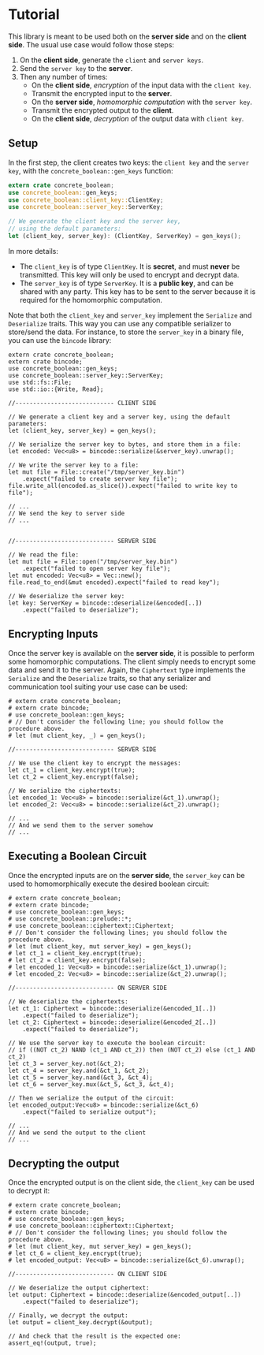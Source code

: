 # Tutorial

This library is meant to be used both on the **server side** and on the **client side**.
The usual use case would follow those steps:

1. On the **client side**, generate the `client` and `server keys`.
2. Send the `server key` to the **server**.
3. Then any number of times:
   + On the **client side**, *encryption* of the input data with the `client key`.
   + Transmit the encrypted input to the **server**.
   + On the **server side**, *homomorphic computation* with the `server key`.
   + Transmit the encrypted output to the **client**.
   + On the **client side**, *decryption* of the output data with `client key`.

## Setup

In the first step, the client creates two keys: the `client key` and the `server key`,
with the
`concrete_boolean::gen_keys` function:
```rust
extern crate concrete_boolean;
use concrete_boolean::gen_keys;
use concrete_boolean::client_key::ClientKey;
use concrete_boolean::server_key::ServerKey;

// We generate the client key and the server key,
// using the default parameters:
let (client_key, server_key): (ClientKey, ServerKey) = gen_keys();
```

In more details:

+ The `client_key` is of type `ClientKey`. It is **secret**, and must **never** be transmitted.
  This key will only be used to encrypt and decrypt data.
+ The `server_key` is of type `ServerKey`. It is a **public key**, and can be shared with any
  party.
  This key has to be sent to the server because it is required for the homomorphic computation.

Note that both the `client_key` and `server_key` implement the `Serialize` and `Deserialize` traits.
This way you can use any compatible serializer to store/send the data. For instance, to store
the `server_key` in a binary file, you can use the `bincode` library:
```rust, ignore
extern crate concrete_boolean;
extern crate bincode;
use concrete_boolean::gen_keys;
use concrete_boolean::server_key::ServerKey;
use std::fs::File;
use std::io::{Write, Read};

//---------------------------- CLIENT SIDE

// We generate a client key and a server key, using the default parameters:
let (client_key, server_key) = gen_keys();

// We serialize the server key to bytes, and store them in a file:
let encoded: Vec<u8> = bincode::serialize(&server_key).unwrap();

// We write the server key to a file:
let mut file = File::create("/tmp/server_key.bin")
    .expect("failed to create server key file");
file.write_all(encoded.as_slice()).expect("failed to write key to file");

// ...
// We send the key to server side
// ...


//---------------------------- SERVER SIDE

// We read the file:
let mut file = File::open("/tmp/server_key.bin")
    .expect("failed to open server key file");
let mut encoded: Vec<u8> = Vec::new();
file.read_to_end(&mut encoded).expect("failed to read key");

// We deserialize the server key:
let key: ServerKey = bincode::deserialize(&encoded[..])
    .expect("failed to deserialize");
```

## Encrypting Inputs

Once the server key is available on the **server side**, it is possible to perform some
homomorphic computations.
The client simply needs to encrypt some data and send it to the server.
Again, the `Ciphertext` type implements the `Serialize` and
the `Deserialize` traits, so that any serializer and communication tool suiting your use case
can be
used:

```rust, ignore
# extern crate concrete_boolean;
# extern crate bincode;
# use concrete_boolean::gen_keys;
# // Don't consider the following line; you should follow the procedure above.
# let (mut client_key, _) = gen_keys();

//---------------------------- SERVER SIDE

// We use the client key to encrypt the messages:
let ct_1 = client_key.encrypt(true);
let ct_2 = client_key.encrypt(false);

// We serialize the ciphertexts:
let encoded_1: Vec<u8> = bincode::serialize(&ct_1).unwrap();
let encoded_2: Vec<u8> = bincode::serialize(&ct_2).unwrap();

// ...
// And we send them to the server somehow
// ...
```

## Executing a Boolean Circuit

Once the encrypted inputs are on the **server side**, the `server_key` can be used to
homomorphically execute the desired boolean circuit:

```rust, ignore
# extern crate concrete_boolean;
# extern crate bincode;
# use concrete_boolean::gen_keys;
# use concrete_boolean::prelude::*;
# use concrete_boolean::ciphertext::Ciphertext;
# // Don't consider the following lines; you should follow the procedure above.
# let (mut client_key, mut server_key) = gen_keys();
# let ct_1 = client_key.encrypt(true);
# let ct_2 = client_key.encrypt(false);
# let encoded_1: Vec<u8> = bincode::serialize(&ct_1).unwrap();
# let encoded_2: Vec<u8> = bincode::serialize(&ct_2).unwrap();

//---------------------------- ON SERVER SIDE

// We deserialize the ciphertexts:
let ct_1: Ciphertext = bincode::deserialize(&encoded_1[..])
    .expect("failed to deserialize");
let ct_2: Ciphertext = bincode::deserialize(&encoded_2[..])
    .expect("failed to deserialize");

// We use the server key to execute the boolean circuit:
// if ((NOT ct_2) NAND (ct_1 AND ct_2)) then (NOT ct_2) else (ct_1 AND ct_2)
let ct_3 = server_key.not(&ct_2);
let ct_4 = server_key.and(&ct_1, &ct_2);
let ct_5 = server_key.nand(&ct_3, &ct_4);
let ct_6 = server_key.mux(&ct_5, &ct_3, &ct_4);

// Then we serialize the output of the circuit:
let encoded_output:Vec<u8> = bincode::serialize(&ct_6)
    .expect("failed to serialize output");

// ...
// And we send the output to the client
// ...
```

## Decrypting the output

Once the encrypted output is on the client side, the `client_key` can be used to
decrypt it:

```rust, ignore
# extern crate concrete_boolean;
# extern crate bincode;
# use concrete_boolean::gen_keys;
# use concrete_boolean::ciphertext::Ciphertext;
# // Don't consider the following lines; you should follow the procedure above.
# let (mut client_key, mut server_key) = gen_keys();
# let ct_6 = client_key.encrypt(true);
# let encoded_output: Vec<u8> = bincode::serialize(&ct_6).unwrap();

//---------------------------- ON CLIENT SIDE

// We deserialize the output ciphertext:
let output: Ciphertext = bincode::deserialize(&encoded_output[..])
    .expect("failed to deserialize");

// Finally, we decrypt the output:
let output = client_key.decrypt(&output);

// And check that the result is the expected one:
assert_eq!(output, true);
```


























